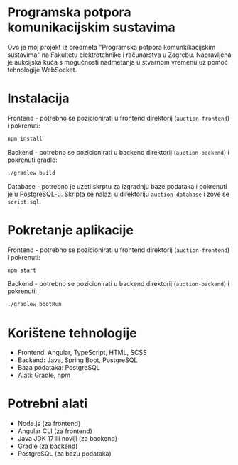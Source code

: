 # Programska potpora komunikacijskim sustavima
Ovo je moj projekt iz predmeta "Programska potpora komunkikacijskim sustavima" na Fakultetu elektrotehnike i računarstva u Zagrebu.
Napravljena je aukcijska kuća s mogućnosti nadmetanja u stvarnom vremenu uz pomoć tehnologije WebSocket.

# Instalacija
Frontend - potrebno se pozicionirati u frontend direktorij (`auction-frontend`) i pokrenuti:
```bash
npm install
```
Backend - potrebno se pozicionirati u backend direktorij (`auction-backend`) i pokrenuti gradle:
```bash
./gradlew build
```
Database - potrebno je uzeti skrptu za izgradnju baze podataka i pokrenuti je u PostgreSQL-u. Skripta se nalazi u direktoriju `auction-database` i zove se `script.sql`.

# Pokretanje aplikacije
Frontend - potrebno se pozicionirati u frontend direktorij (`auction-frontend`) i pokrenuti:
```bash
npm start
```
Backend - potrebno se pozicionirati u backend direktorij (`auction-backend`) i pokrenuti:
```bash
./gradlew bootRun
```

# Korištene tehnologije
- Frontend: Angular, TypeScript, HTML, SCSS
- Backend: Java, Spring Boot, PostgreSQL
- Baza podataka: PostgreSQL
- Alati: Gradle, npm

# Potrebni alati
- Node.js (za frontend)
- Angular CLI (za frontend)
- Java JDK 17 ili noviji (za backend)
- Gradle (za backend)
- PostgreSQL (za bazu podataka)


